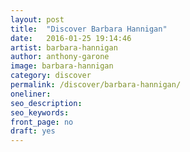 ```yaml
---
layout: post
title:  "Discover Barbara Hannigan"
date:   2016-01-25 19:14:46
artist: barbara-hannigan
author: anthony-garone
image: barbara-hannigan
category: discover
permalink: /discover/barbara-hannigan/
oneliner:
seo_description:
seo_keywords:
front_page: no
draft: yes
---
```

